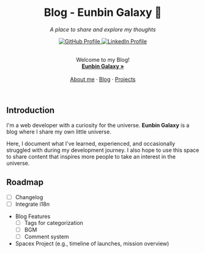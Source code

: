 <h1 align="center">Blog - Eunbin Galaxy 🌌</h1>

<p align="center"><i>A place to share and explore my thoughts</i></p>
<div align="center">
  <a href="https://github.com/okdol1">
    <img alt="GitHub Profile" src="https://img.shields.io/github/followers/okdol1?label=Follow%20Me&style=social" />
  </a>
  <a href="https://www.linkedin.com/in/eunbinyeon/">
    <img alt="LinkedIn Profile" src="https://custom-icon-badges.demolab.com/badge/LinkedIn-0A66C2?logo=linkedin-white&logoColor=fff)" />
  </a>
</div>
<br />
<p align="center">
  Welcome to my Blog!
  <br />
  <a href="https://www.eunbinyeon.com/"><strong>Eunbin Galaxy »</strong></a>
  <br />
  <br />
  <a href="https://www.eunbinyeon.com/about-me">About me</a>
  &middot;
  <a href="https://www.eunbinyeon.com/blog">Blog</a>
  &middot;
  <a href="https://www.eunbinyeon.com/projects">Projects</a>
</p>
<br />

## Introduction

I'm a web developer with a curiosity for the universe. <b>Eunbin Galaxy</b> is a blog where I share my own little universe.

Here, I document what I've learned, experienced, and occasionally struggled with during my development journey. I also hope to use this space to share content that inspires more people to take an interest in the universe.

## Roadmap

- [ ] Changelog
- [ ] Integrate i18n
- Blog Features
  - [ ] Tags for categorization
  - [ ] BGM
  - [ ] Comment system
- Spacex Project (e.g., timeline of launches, mission overview)
